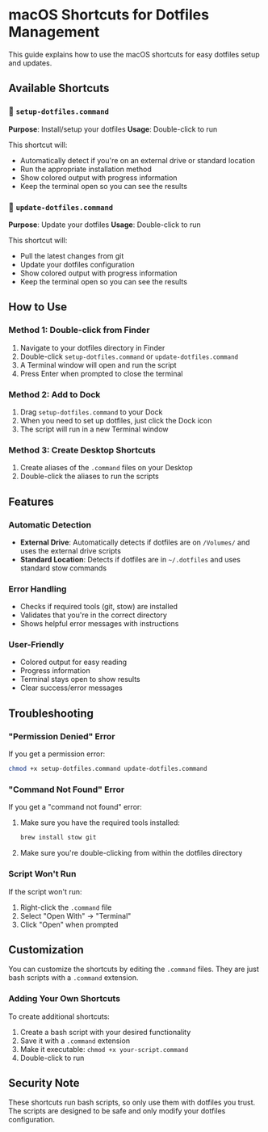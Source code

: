 # macOS Shortcuts for Dotfiles Management

This guide explains how to use the macOS shortcuts for easy dotfiles setup and updates.

## Available Shortcuts

### 🚀 `setup-dotfiles.command`
**Purpose**: Install/setup your dotfiles
**Usage**: Double-click to run

This shortcut will:
- Automatically detect if you're on an external drive or standard location
- Run the appropriate installation method
- Show colored output with progress information
- Keep the terminal open so you can see the results

### 🔄 `update-dotfiles.command`
**Purpose**: Update your dotfiles
**Usage**: Double-click to run

This shortcut will:
- Pull the latest changes from git
- Update your dotfiles configuration
- Show colored output with progress information
- Keep the terminal open so you can see the results

## How to Use

### Method 1: Double-click from Finder
1. Navigate to your dotfiles directory in Finder
2. Double-click `setup-dotfiles.command` or `update-dotfiles.command`
3. A Terminal window will open and run the script
4. Press Enter when prompted to close the terminal

### Method 2: Add to Dock
1. Drag `setup-dotfiles.command` to your Dock
2. When you need to set up dotfiles, just click the Dock icon
3. The script will run in a new Terminal window

### Method 3: Create Desktop Shortcuts
1. Create aliases of the `.command` files on your Desktop
2. Double-click the aliases to run the scripts

## Features

### Automatic Detection
- **External Drive**: Automatically detects if dotfiles are on `/Volumes/` and uses the external drive scripts
- **Standard Location**: Detects if dotfiles are in `~/.dotfiles` and uses standard stow commands

### Error Handling
- Checks if required tools (git, stow) are installed
- Validates that you're in the correct directory
- Shows helpful error messages with instructions

### User-Friendly
- Colored output for easy reading
- Progress information
- Terminal stays open to show results
- Clear success/error messages

## Troubleshooting

### "Permission Denied" Error
If you get a permission error:
```bash
chmod +x setup-dotfiles.command update-dotfiles.command
```

### "Command Not Found" Error
If you get a "command not found" error:
1. Make sure you have the required tools installed:
   ```bash
   brew install stow git
   ```
2. Make sure you're double-clicking from within the dotfiles directory

### Script Won't Run
If the script won't run:
1. Right-click the `.command` file
2. Select "Open With" → "Terminal"
3. Click "Open" when prompted

## Customization

You can customize the shortcuts by editing the `.command` files. They are just bash scripts with a `.command` extension.

### Adding Your Own Shortcuts
To create additional shortcuts:
1. Create a bash script with your desired functionality
2. Save it with a `.command` extension
3. Make it executable: `chmod +x your-script.command`
4. Double-click to run

## Security Note

These shortcuts run bash scripts, so only use them with dotfiles you trust. The scripts are designed to be safe and only modify your dotfiles configuration.
